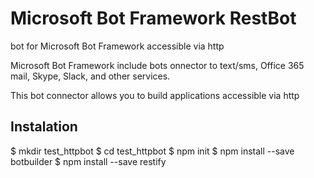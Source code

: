 # Microsoft Bot Framework RestBot
bot for Microsoft Bot Framework accessible via http

Microsoft Bot Framework include bots onnector to text/sms, Office 365 mail, Skype, Slack, and other services.

This bot connector allows you to build applications accessible via http

## Instalation

$ mkdir test_httpbot
$ cd test_httpbot
$ npm init
$ npm install --save botbuilder
$ npm install --save restify
